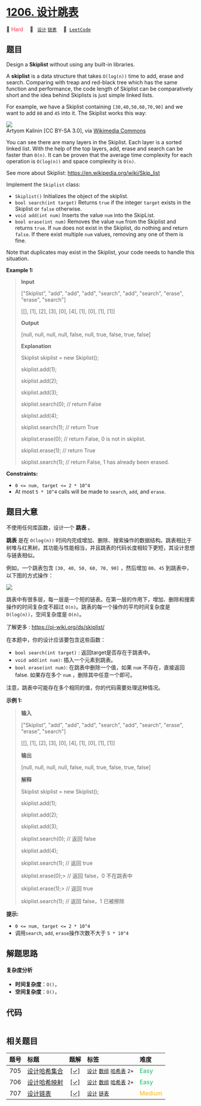 # [1206. 设计跳表](https://leetcode.com/problems/design-skiplist)

🔴 <font color=#ff334b>Hard</font>&emsp; 🔖&ensp; [`设计`](/tag/design.md) [`链表`](/tag/linked-list.md)&emsp; 🔗&ensp;[`LeetCode`](https://leetcode.com/problems/design-skiplist)

## 题目

Design a **Skiplist** without using any built-in libraries.

A **skiplist** is a data structure that takes `O(log(n))` time to add, erase
and search. Comparing with treap and red-black tree which has the same
function and performance, the code length of Skiplist can be comparatively
short and the idea behind Skiplists is just simple linked lists.

For example, we have a Skiplist containing `[30,40,50,60,70,90]` and we want
to add `80` and `45` into it. The Skiplist works this way:

![](https://assets.leetcode.com/uploads/2019/09/27/1506_skiplist.gif)  
Artyom Kalinin [CC BY-SA 3.0], via [Wikimedia
Commons](https://commons.wikimedia.org/wiki/File:Skip_list_add_element-en.gif
"Artyom Kalinin \[CC BY-SA 3.0 \(https://creativecommons.org/licenses/by-
sa/3.0\)\], via Wikimedia Commons")

You can see there are many layers in the Skiplist. Each layer is a sorted
linked list. With the help of the top layers, add, erase and search can be
faster than `O(n)`. It can be proven that the average time complexity for each
operation is `O(log(n))` and space complexity is `O(n)`.

See more about Skiplist: <https://en.wikipedia.org/wiki/Skip_list>

Implement the `Skiplist` class:

  * `Skiplist()` Initializes the object of the skiplist.
  * `bool search(int target)` Returns `true` if the integer `target` exists in the Skiplist or `false` otherwise.
  * `void add(int num)` Inserts the value `num` into the SkipList.
  * `bool erase(int num)` Removes the value `num` from the Skiplist and returns `true`. If `num` does not exist in the Skiplist, do nothing and return `false`. If there exist multiple `num` values, removing any one of them is fine.

Note that duplicates may exist in the Skiplist, your code needs to handle this
situation.



**Example 1:**

> 
> 
> 
> 
> 
> **Input**
> 
> ["Skiplist", "add", "add", "add", "search", "add", "search", "erase", "erase", "search"]
> 
> [[], [1], [2], [3], [0], [4], [1], [0], [1], [1]]
> 
> **Output**
> 
> [null, null, null, null, false, null, true, false, true, false]
> 
> 
> 
> **Explanation**
> 
> Skiplist skiplist = new Skiplist();
> 
> skiplist.add(1);
> 
> skiplist.add(2);
> 
> skiplist.add(3);
> 
> skiplist.search(0); // return False
> 
> skiplist.add(4);
> 
> skiplist.search(1); // return True
> 
> skiplist.erase(0);  // return False, 0 is not in skiplist.
> 
> skiplist.erase(1);  // return True
> 
> skiplist.search(1); // return False, 1 has already been erased.



**Constraints:**

  * `0 <= num, target <= 2 * 10^4`
  * At most `5 * 10^4` calls will be made to `search`, `add`, and `erase`.


## 题目大意

不使用任何库函数，设计一个 **跳表** 。

**跳表** 是在 `O(log(n))`
时间内完成增加、删除、搜索操作的数据结构。跳表相比于树堆与红黑树，其功能与性能相当，并且跳表的代码长度相较下更短，其设计思想与链表相似。

例如，一个跳表包含 `[30, 40, 50, 60, 70, 90]` ，然后增加 `80`、`45` 到跳表中，以下图的方式操作：

![](https://pic.leetcode.cn/1702370216-mKQcTt-1506_skiplist.gif)

跳表中有很多层，每一层是一个短的链表。在第一层的作用下，增加、删除和搜索操作的时间复杂度不超过 `O(n)`。跳表的每一个操作的平均时间复杂度是
`O(log(n))`，空间复杂度是 `O(n)`。

了解更多 : <https://oi-wiki.org/ds/skiplist/>

在本题中，你的设计应该要包含这些函数：

  * `bool search(int target)` : 返回target是否存在于跳表中。
  * `void add(int num)`: 插入一个元素到跳表。
  * `bool erase(int num)`: 在跳表中删除一个值，如果 `num` 不存在，直接返回false. 如果存在多个 `num` ，删除其中任意一个即可。

注意，跳表中可能存在多个相同的值，你的代码需要处理这种情况。



**示例 1:**

> 
> 
> 
> 
> 
> **输入**
> 
> ["Skiplist", "add", "add", "add", "search", "add", "search", "erase", "erase", "search"]
> 
> [[], [1], [2], [3], [0], [4], [1], [0], [1], [1]]
> 
> **输出**
> 
> [null, null, null, null, false, null, true, false, true, false]
> 
> 
> 
> **解释**
> 
> Skiplist skiplist = new Skiplist();
> 
> skiplist.add(1);
> 
> skiplist.add(2);
> 
> skiplist.add(3);
> 
> skiplist.search(0);   // 返回 false
> 
> skiplist.add(4);
> 
> skiplist.search(1);   // 返回 true
> 
> skiplist.erase(0);> 
> // 返回 false，0 不在跳表中
> 
> skiplist.erase(1);> 
> // 返回 true
> 
> skiplist.search(1);   // 返回 false，1 已被擦除
> 
> 



**提示:**

  * `0 <= num, target <= 2 * 10^4`
  * 调用`search`, `add`,  `erase`操作次数不大于 `5 * 10^4` 


## 解题思路

#### 复杂度分析

- **时间复杂度**：`O()`，
- **空间复杂度**：`O()`，

## 代码

```javascript

```

## 相关题目

<!-- prettier-ignore -->
| 题号 | 标题 | 题解 | 标签 | 难度 |
| :------: | :------ | :------: | :------ | :------ |
| 705 | [设计哈希集合](https://leetcode.com/problems/design-hashset) | [[✓]](/problem/0705.md) |  [`设计`](/tag/design.md) [`数组`](/tag/array.md) [`哈希表`](/tag/hash-table.md) `2+` | <font color=#15bd66>Easy</font> |
| 706 | [设计哈希映射](https://leetcode.com/problems/design-hashmap) | [[✓]](/problem/0706.md) |  [`设计`](/tag/design.md) [`数组`](/tag/array.md) [`哈希表`](/tag/hash-table.md) `2+` | <font color=#15bd66>Easy</font> |
| 707 | [设计链表](https://leetcode.com/problems/design-linked-list) | [[✓]](/problem/0707.md) |  [`设计`](/tag/design.md) [`链表`](/tag/linked-list.md) | <font color=#ffb800>Medium</font> |